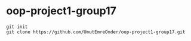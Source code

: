 # oop-project1-group17

```
git init
git clone https://github.com/UmutEmreOnder/oop-project1-group17.git
```
